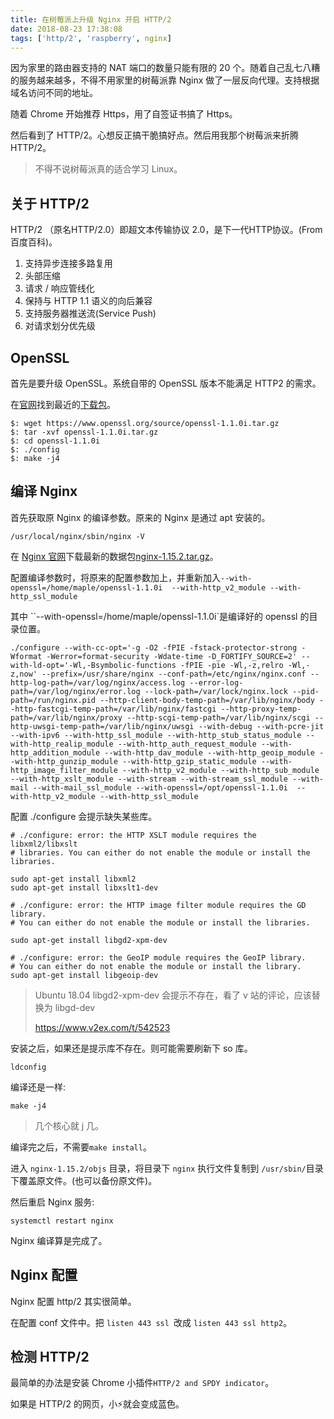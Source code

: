 ```yaml
---
title: 在树莓派上升级 Nginx 开启 HTTP/2
date: 2018-08-23 17:38:08
tags: ['http/2', 'raspberry', nginx]
---
```

因为家里的路由器支持的 NAT 端口的数量只能有限的 20 个。随着自己乱七八糟的服务越来越多，不得不用家里的树莓派靠 Nginx 做了一层反向代理。支持根据域名访问不同的地址。

随着 Chrome 开始推荐 Https，用了自签证书搞了 Https。

然后看到了  HTTP/2。心想反正搞干脆搞好点。然后用我那个树莓派来折腾 HTTP/2。

> 不得不说树莓派真的适合学习 Linux。

## 关于 HTTP/2

HTTP/2 （原名HTTP/2.0）即超文本传输协议 2.0，是下一代HTTP协议。(From 百度百科)。

1. 支持异步连接多路复用
2. 头部压缩
3. 请求 / 响应管线化
4. 保持与 HTTP 1.1 语义的向后兼容
5. 支持服务器推送流(Service Push)
6. 对请求划分优先级



## OpenSSL

首先是要升级 OpenSSL。系统自带的 OpenSSL 版本不能满足 HTTP2 的需求。

在[官网](https://www.openssl.org/source)找到最近的[下载包](https://www.openssl.org/source/openssl-1.1.0i.tar.gz)。

```shell
$: wget https://www.openssl.org/source/openssl-1.1.0i.tar.gz
$: tar -xvf openssl-1.1.0i.tar.gz
$: cd openssl-1.1.0i
$: ./config
$: make -j4
```

## 编译 Nginx

首先获取原 Nginx 的编译参数。原来的 Nginx 是通过 apt 安装的。

```
/usr/local/nginx/sbin/nginx -V
```

在 [Nginx 官网](http://nginx.org/)下载最新的数据包[nginx-1.15.2.tar.gz](http://nginx.org/download/nginx-1.15.2.tar.gz)。

配置编译参数时，将原来的配置参数加上，并重新加入`--with-openssl=/home/maple/openssl-1.1.0i  --with-http_v2_module --with-http_ssl_module`

其中 ``--with-openssl=/home/maple/openssl-1.1.0i`是编译好的 openssl 的目录位置。

```
./configure --with-cc-opt='-g -O2 -fPIE -fstack-protector-strong -Wformat -Werror=format-security -Wdate-time -D_FORTIFY_SOURCE=2' --with-ld-opt='-Wl,-Bsymbolic-functions -fPIE -pie -Wl,-z,relro -Wl,-z,now' --prefix=/usr/share/nginx --conf-path=/etc/nginx/nginx.conf --http-log-path=/var/log/nginx/access.log --error-log-path=/var/log/nginx/error.log --lock-path=/var/lock/nginx.lock --pid-path=/run/nginx.pid --http-client-body-temp-path=/var/lib/nginx/body --http-fastcgi-temp-path=/var/lib/nginx/fastcgi --http-proxy-temp-path=/var/lib/nginx/proxy --http-scgi-temp-path=/var/lib/nginx/scgi --http-uwsgi-temp-path=/var/lib/nginx/uwsgi --with-debug --with-pcre-jit --with-ipv6 --with-http_ssl_module --with-http_stub_status_module --with-http_realip_module --with-http_auth_request_module --with-http_addition_module --with-http_dav_module --with-http_geoip_module --with-http_gunzip_module --with-http_gzip_static_module --with-http_image_filter_module --with-http_v2_module --with-http_sub_module --with-http_xslt_module --with-stream --with-stream_ssl_module --with-mail --with-mail_ssl_module --with-openssl=/opt/openssl-1.1.0i  --with-http_v2_module --with-http_ssl_module
```

配置 ./configure 会提示缺失某些库。

```shell
# ./configure: error: the HTTP XSLT module requires the libxml2/libxslt
# libraries. You can either do not enable the module or install the libraries.

sudo apt-get install libxml2
sudo apt-get install libxslt1-dev

# ./configure: error: the HTTP image filter module requires the GD library.
# You can either do not enable the module or install the libraries.

sudo apt-get install libgd2-xpm-dev
 
# ./configure: error: the GeoIP module requires the GeoIP library.
# You can either do not enable the module or install the library.
sudo apt-get install libgeoip-dev
```



> Ubuntu 18.04 libgd2-xpm-dev 会提示不存在，看了 v 站的评论，应该替换为 libgd-dev
>
> https://www.v2ex.com/t/542523



安装之后，如果还是提示库不存在。则可能需要刷新下 so 库。



```shell
ldconfig
```

编译还是一样:

```shell
make -j4
```

> 几个核心就 j 几。



编译完之后，不需要`make install`。

进入 `nginx-1.15.2/objs` 目录，将目录下 `nginx` 执行文件复制到 `/usr/sbin/`目录下覆盖原文件。(也可以备份原文件)。

然后重启 Nginx 服务:

```shell
systemctl restart nginx
```

Nginx 编译算是完成了。

## Nginx 配置

Nginx 配置 http/2 其实很简单。

在配置 conf 文件中。把 `listen 443 ssl `改成 `listen 443 ssl http2`。



## 检测 HTTP/2

最简单的办法是安装 Chrome 小插件`HTTP/2 and SPDY indicator`。

如果是 HTTP/2 的网页，小⚡️就会变成蓝色。


